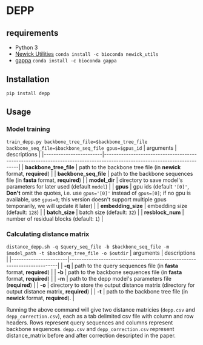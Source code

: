 # DEPP
## requirements
* Python 3
* [Newick Utilities](http://cegg.unige.ch/newick_utils) `conda install -c bioconda newick_utils`
* [gappa](https://github.com/lczech/gappa) `conda install -c bioconda gappa`

## Installation
`pip install depp`

## Usage
### Model training
`train_depp.py backbone_tree_file=$backbone_tree_file backbone_seq_file=$backbone_seq_file gpus=$gpus_id`
| arguments              | descriptions                                                                                                            |
|------------------------|-------------------------------------------------------------------------------------------------------------------------|
| **backbone_tree_file** | path to the backbone tree file (in **newick** format, **required**)                                                     |
| **backbone_seq_file**  | path to the backbone sequences file (in **fasta** format, **required**)                                                 |
| **model_dir**          | directory to save model's parameters for later used (default `model`)                                                   |
| **gpus**               | gpu ids (default `'[0]'`, **Don't** omit the quotes, i.e. use `gpus='[0]'` instead of `gpus=[0]`; if no gpu is available, use `gpus=0`; this version doesn't support multiple gpus temporarily, we will update it later)                                            |
| **embedding_size**     | embedding size (default: `128`)                                                                                         |
| **batch_size**         | batch size (default: `32`)                                                                                              |
| **resblock_num**       | number of residual blocks (default: `1`)                                                                                |

### Calculating distance matrix
`distance_depp.sh -q $query_seq_file -b $backbone_seq_file -m $model_path -t $backbone_tree_file -o $outdir`
| arguments             | descriptions                                                            |
|-----------------------|-------------------------------------------------------------------------|
| **-q**                | path to the query sequences file (in **fasta** format, **required**)    |
| **-b**                | path to the backbone sequences file (in **fasta** format, **required**) |
| **-m**                | path to the depp model's parameters file (**required**)                 |
| **-o**                | directory to store the output distance matrix (directory for output distance matrix, **required**) |
| **-t**                | path to the backbone tree file (in **newick** format, **required**).    |

Running the above command will give two distance matricies (`depp.csv` and `depp_correction.csv`), each as a tab delimited csv file with column and row headers. Rows represent query sequences and columns represent backbone sequences. `depp.csv` and `depp_correction.csv` represent distance_matrix before and after correction descripted in the paper.
